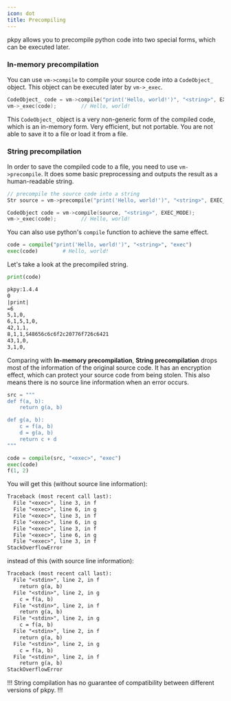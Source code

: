 ```yaml
---
icon: dot
title: Precompiling
---
```


pkpy allows you to precompile python code into two special forms, which can be executed later.

### In-memory precompilation

You can use `vm->compile` to compile your source code into a `CodeObject_` object.
This object can be executed later by `vm->_exec`.

```cpp
CodeObject_ code = vm->compile("print('Hello, world!')", "<string>", EXEC_MODE);
vm->_exec(code);        // Hello, world!
```

This `CodeObject_` object is a very non-generic form of the compiled code,
which is an in-memory form. Very efficient, but not portable.
You are not able to save it to a file or load it from a file.


### String precompilation

In order to save the compiled code to a file, you need to use `vm->precompile`.
It does some basic preprocessing and outputs the result as a human-readable string.

```cpp
// precompile the source code into a string
Str source = vm->precompile("print('Hello, world!')", "<string>", EXEC_MODE);

CodeObject code = vm->compile(source, "<string>", EXEC_MODE);
vm->_exec(code);        // Hello, world!
```

You can also use python's `compile` function to achieve the same effect.

```python
code = compile("print('Hello, world!')", "<string>", "exec")
exec(code)        # Hello, world!
```

Let's take a look at the precompiled string.
```python
print(code)
```

```txt
pkpy:1.4.4
0
|print|
=6
5,1,0,
6,1,5,1,0,
42,1,1,
8,1,1,S48656c6c6f2c20776f726c6421
43,1,0,
3,1,0,

```

Comparing with **In-memory precompilation**,
**String precompilation** drops most of the information of the original source code.
It has an encryption effect, which can protect your source code from being stolen.
This also means there is no source line information when an error occurs.

```python
src = """
def f(a, b):
    return g(a, b)

def g(a, b):
    c = f(a, b)
    d = g(a, b)
    return c + d
"""

code = compile(src, "<exec>", "exec")
exec(code)
f(1, 2)
```

You will get this (without source line information):
```txt
Traceback (most recent call last):
  File "<exec>", line 3, in f
  File "<exec>", line 6, in g
  File "<exec>", line 3, in f
  File "<exec>", line 6, in g
  File "<exec>", line 3, in f
  File "<exec>", line 6, in g
  File "<exec>", line 3, in f
StackOverflowError
```

instead of this (with source line information):

```txt
Traceback (most recent call last):
  File "<stdin>", line 2, in f
    return g(a, b)
  File "<stdin>", line 2, in g
    c = f(a, b)
  File "<stdin>", line 2, in f
    return g(a, b)
  File "<stdin>", line 2, in g
    c = f(a, b)
  File "<stdin>", line 2, in f
    return g(a, b)
  File "<stdin>", line 2, in g
    c = f(a, b)
  File "<stdin>", line 2, in f
    return g(a, b)
StackOverflowError
```

!!!
String compilation has no guarantee of compatibility between different versions of pkpy.
!!!
